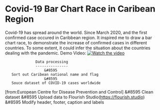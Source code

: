 # Covid-19 Bar Chart Race in Caribean Region
  Covid-19 has spread around the world. Since March 2020, and the first confirmed case occured in Caribbean region. It inspired me to draw a bar chart race, to demonstrate the increase of confirmed cases in different countries. To some extent, it could infer the situation about the countries dealing with the pandemic.
  Demo Video:
[![Watch the video](https://github.com/supermonk00/Curfew-project/blob/master/Covid-19%20Bar%20chart%20race%20in%20Carib/video.cover.png)](https://www.youtube.com/watch?v=hLopox6YEuw&t=1s)


                  Data processing
                  ---------------
                      &#8595
       Sort out Caribean national name and flag
                      &#8595
       Souce dataset of COVID-19 cases worldwide
[from:European Centre for Disease Prevention and Control]
                      &#8595
                  Clean dataset
                      &#8595
  Upload data to Flourish Studio(https://flourish.studio)
                      &#8595
       Modify header, footer, caption and labels